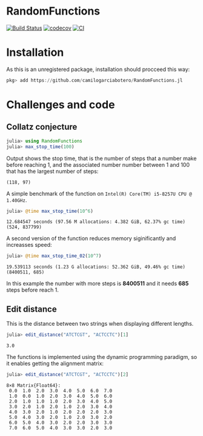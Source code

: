 # RandomFunctions

[![Build Status](https://travis-ci.com/camilogarciabotero/RandomFunctions.jl.svg?branch=main)](https://travis-ci.com/camilogarciabotero/RandomFunctions.jl)
[![codecov](https://codecov.io/gh/camilogarciabotero/RandomFunctions.jl/branch/main/graph/badge.svg?token=4oLhs2LF6D)](https://codecov.io/gh/camilogarciabotero/RandomFunctions.jl)
[![CI](https://github.com/camilogarciabotero/RandomFunctions.jl/actions/workflows/CI.yml/badge.svg)](https://github.com/camilogarciabotero/RandomFunctions.jl/actions/workflows/CI.yml)
# Installation

As this is an unregistered package, installation should procceed this way:

```jl
pkg> add https://github.com/camilogarciabotero/RandomFunctions.jl
```
# Challenges and code
## Collatz conjecture

```jl
julia> using RandomFunctions
julia> max_stop_time(100)
```

Output shows the stop time, that is the number of steps that a number make before reaching 1, and the associated number number between 1 and 100 that has the largest number of steps:
```
(118, 97)
```

A simple benchmark of the function on `Intel(R) Core(TM) i5-8257U CPU @ 1.40GHz`.

```jl
julia> @time max_stop_time(10^6)
```

```
12.684547 seconds (97.56 M allocations: 4.382 GiB, 62.37% gc time)
(524, 837799)
```

A second version of the function reduces memory siginificantly and increasses speed:

```jl
julia> @time max_stop_time_02(10^7)
```

```
19.539113 seconds (1.23 G allocations: 52.362 GiB, 49.46% gc time)
(8400511, 685)
```

In this example the number with more steps is **8400511** and it needs **685** steps before reach 1.

## Edit distance

This is the distance between two strings when displaying different lengths.

```jl
julia> edit_distance("ATCTCGT", "ACTCCTC")[1]
```

```
3.0
```

The functions is implemented using the dynamic programming paradigm, so it enables getting the alignment matrix:

```jl
julia> edit_distance("ATCTCGT", "ACTCCTC")[2]
```

```
8×8 Matrix{Float64}:
 0.0  1.0  2.0  3.0  4.0  5.0  6.0  7.0
 1.0  0.0  1.0  2.0  3.0  4.0  5.0  6.0
 2.0  1.0  1.0  1.0  2.0  3.0  4.0  5.0
 3.0  2.0  1.0  2.0  1.0  2.0  3.0  4.0
 4.0  3.0  2.0  1.0  2.0  2.0  2.0  3.0
 5.0  4.0  3.0  2.0  1.0  2.0  3.0  2.0
 6.0  5.0  4.0  3.0  2.0  2.0  3.0  3.0
 7.0  6.0  5.0  4.0  3.0  3.0  2.0  3.0
 ```
